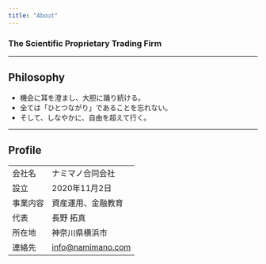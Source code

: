 ```yaml
---
title: "About"
---
```


### The Scientific Proprietary Trading Firm

---

## Philosophy

- 機会に耳を澄まし、大胆に踊り続ける。
- 全ては「ひとつながり」であることを忘れない。
- そして、しなやかに、自由を超えて行く。

---

## Profile

|  |  |
| --- | --- |
| 会社名 | ナミマノ合同会社 |
| 設立 | 2020年11月2日 |
| 事業内容 | 資産運用、金融教育 |
| 代表 | 長野 拓真 |
| 所在地 | 神奈川県横浜市 |
| 連絡先 | info@namimano.com |
